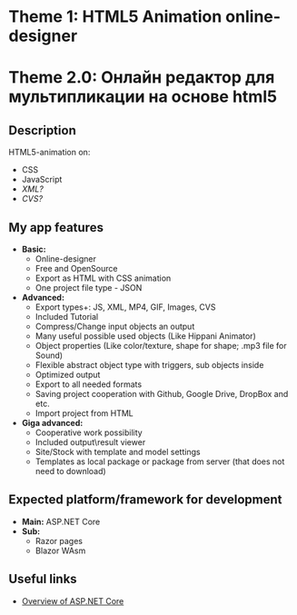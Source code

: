 # Theme 1: HTML5 Animation online-designer

# Theme 2.0: Онлайн редактор для мультипликации на основе html5

## Description

HTML5-animation on:
- CSS
- JavaScript
- *XML?*
- *CVS?*

## My app features

- **Basic:**
  - Online-designer
  - Free and OpenSource
  - Export as HTML with CSS animation
  - One project file type - JSON
- **Advanced:**
  - Export types+: JS, XML, MP4, GIF, Images, CVS
  - Included Tutorial
  - Compress/Change input objects an output
  - Many useful possible used objects (Like Hippani Animator)
  - Object properties (Like color/texture, shape for shape; .mp3 file for Sound)
  - Flexible abstract object type with triggers, sub objects inside
  - Optimized output  
  - Export to all needed formats
  - Saving project cooperation with Github, Google Drive, DropBox and etc.
  - Import project from HTML
- **Giga advanced:**
  - Cooperative work possibility
  - Included output\result viewer
  - Site/Stock with template and model settings
  - Templates as local package or package from server (that does not need to download)


## Expected platform/framework for development

- **Main:** ASP.NET Core
- **Sub:**
  - Razor pages
  - Blazor WAsm

## Useful links

- [Overview of ASP.NET Core](https://learn.microsoft.com/en-us/aspnet/core/introduction-to-aspnet-core?view=aspnetcore-7.0)
